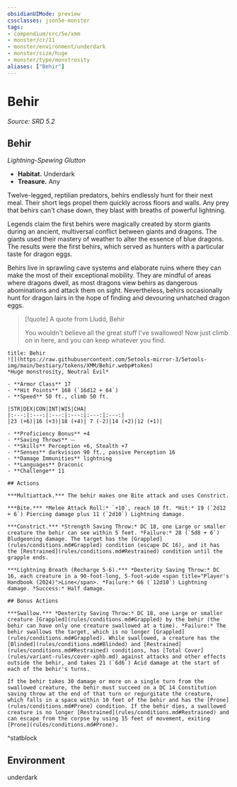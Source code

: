 ```yaml
---
obsidianUIMode: preview
cssclasses: json5e-monster
tags:
- compendium/src/5e/xmm
- monster/cr/11
- monster/environment/underdark
- monster/size/huge
- monster/type/monstrosity
aliases: ["Behir"]
---
```

# Behir
*Source: SRD 5.2*  

## Behir

*Lightning-Spewing Glutton*

- **Habitat.** Underdark  
- **Treasure.** Any  

Twelve-legged, reptilian predators, behirs endlessly hunt for their next meal. Their short legs propel them quickly across floors and walls. Any prey that behirs can't chase down, they blast with breaths of powerful lightning.

Legends claim the first behirs were magically created by storm giants during an ancient, multiversal conflict between giants and dragons. The giants used their mastery of weather to alter the essence of blue dragons. The results were the first behirs, which served as hunters with a particular taste for dragon eggs.

Behirs live in sprawling cave systems and elaborate ruins where they can make the most of their exceptional mobility. They are mindful of areas where dragons dwell, as most dragons view behirs as dangerous abominations and attack them on sight. Nevertheless, behirs occasionally hunt for dragon lairs in the hope of finding and devouring unhatched dragon eggs.

> [!quote] A quote from Lludd, Behir  
> 
> You wouldn't believe all the great stuff I've swallowed! Now just climb on in here, and you can keep whatever you find.


```ad-statblock
title: Behir
![](https://raw.githubusercontent.com/5etools-mirror-3/5etools-img/main/bestiary/tokens/XMM/Behir.webp#token)
*Huge monstrosity, Neutral Evil*

- **Armor Class** 17
- **Hit Points** 168 (`16d12 + 64`)
- **Speed** 50 ft., climb 50 ft.

|STR|DEX|CON|INT|WIS|CHA|
|:---:|:---:|:---:|:---:|:---:|:---:|
|23 (+6)|16 (+3)|18 (+4)| 7 (-2)|14 (+2)|12 (+1)|

- **Proficiency Bonus** +4
- **Saving Throws** ⏤
- **Skills** Perception +6, Stealth +7
- **Senses** darkvision 90 ft., passive Perception 16
- **Damage Immunities** lightning
- **Languages** Draconic
- **Challenge** 11

## Actions

***Multiattack.*** The behir makes one Bite attack and uses Constrict.

***Bite.*** *Melee Attack Roll:* `+10`, reach 10 ft. *Hit:* 19 (`2d12 + 6`) Piercing damage plus 11 (`2d10`) Lightning damage.

***Constrict.*** *Strength Saving Throw:* DC 18, one Large or smaller creature the behir can see within 5 feet. *Failure:* 28 (`5d8 + 6`) Bludgeoning damage. The target has the [Grappled](rules/conditions.md#Grappled) condition (escape DC 16), and it has the [Restrained](rules/conditions.md#Restrained) condition until the grapple ends.

***Lightning Breath (Recharge 5-6).*** *Dexterity Saving Throw:* DC 16, each creature in a 90-foot-long, 5-foot-wide <span title="Player's Handbook (2024)">Line</span>. *Failure:* 66 (`12d10`) Lightning damage. *Success:* Half damage.

## Bonus Actions

***Swallow.*** *Dexterity Saving Throw:* DC 18, one Large or smaller creature [Grappled](rules/conditions.md#Grappled) by the behir (the behir can have only one creature swallowed at a time). *Failure:* The behir swallows the target, which is no longer [Grappled](rules/conditions.md#Grappled). While swallowed, a creature has the [Blinded](rules/conditions.md#Blinded) and [Restrained](rules/conditions.md#Restrained) conditions, has [Total Cover](rules/variant-rules/cover-xphb.md) against attacks and other effects outside the behir, and takes 21 (`6d6`) Acid damage at the start of each of the behir's turns.

If the behir takes 30 damage or more on a single turn from the swallowed creature, the behir must succeed on a DC 14 Constitution saving throw at the end of that turn or regurgitate the creature, which falls in a space within 10 feet of the behir and has the [Prone](rules/conditions.md#Prone) condition. If the behir dies, a swallowed creature is no longer [Restrained](rules/conditions.md#Restrained) and can escape from the corpse by using 15 feet of movement, exiting [Prone](rules/conditions.md#Prone).
```
^statblock

## Environment

underdark
